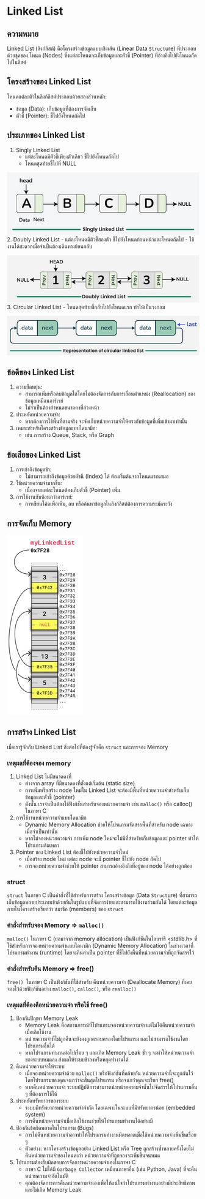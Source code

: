 # Linked List
## ความหมาย
Linked List (ลิงก์ลิสต์) คือโครงสร้างข้อมูลแบบเชิงเส้น (Linear Data `Struct`ure) ที่ประกอบด้วยชุดของ โหนด (Nodes) ซึ่งแต่ละโหนดจะเก็บข้อมูลและตัวชี้ (Pointer) ที่อ้างอิงไปยังโหนดถัดไปในลิสต์
## โครงสร้างของ Linked List
โหนดแต่ละตัวในลิงก์ลิสต์ประกอบด้วยสองส่วนหลัก:
- ข้อมูล (Data): เก็บข้อมูลที่ต้องการจัดเก็บ
- ตัวชี้ (Pointer): ชี้ไปยังโหนดถัดไป
## ประเภทของ Linked List
1. Singly Linked List
    - แต่ละโหนดมีตัวชี้เพียงตัวเดียว ชี้ไปยังโหนดถัดไป
    - โหนดสุดท้ายชี้ไปที่ NULL

![](./img/Singly-Linked-List.webp)
2. Doubly Linked List
    - แต่ละโหนดมีตัวชี้สองตัว ชี้ไปยังโหนดก่อนหน้าและโหนดถัดไป
    - ใช้งานได้สะดวกเมื่อจำเป็นต้องเดินทางย้อนกลับ

![](./img/DoublyLinkedList.webp)
3. Circular Linked List
    - โหนดสุดท้ายชี้กลับไปยังโหนดแรก ทำให้เป็นวงกลม

![](./img//circular-linked-list.webp)

## ข้อดีของ Linked List
1. ความยืดหยุ่น:
    - สามารถเพิ่มหรือลบข้อมูลได้โดยไม่ต้องจัดการกับการเลื่อนตำแหน่ง (Reallocation) ของข้อมูลเหมือนอาร์เรย์
    - ไม่จำเป็นต้องกำหนดขนาดคงที่ล่วงหน้า
2. ประหยัดหน่วยความจำ:
    - หากต้องการใช้พื้นที่ตามจริง จะจัดเก็บหน่วยความจำให้ตรงกับข้อมูลที่เพิ่มเข้ามาเท่านั้น
3. เหมาะสำหรับโครงสร้างข้อมูลแบบไดนามิก:
    - เช่น การสร้าง Queue, Stack, หรือ Graph
## ข้อเสียของ Linked List
1. การเข้าถึงข้อมูลช้า:
    - ไม่สามารถเข้าถึงข้อมูลด้วยดัชนี (Index) ได้ ต้องเริ่มต้นจากโหนดแรกเสมอ
2. ใช้หน่วยความจำมากขึ้น:
    - เนื่องจากแต่ละโหนดต้องเก็บตัวชี้ (Pointer) เพิ่ม
3. การใช้งานซับซ้อนกว่าอาร์เรย์:
    - การเขียนโค้ดเพื่อเพิ่ม, ลบ หรือค้นหาข้อมูลในลิงก์ลิสต์ต้องการความระมัดระวัง

## การจัดเก็บ Memory
![](./img/Memory.png)

## การสร้าง Linked List
เมื่อเรารู้จักกับ Linked List สิ่งต่อไปที่ต้องรู้จักคือ `struct` และการจอง Memory
### เหตุผลที่ต้องจอง memory
1. Linked List ไม่มีขนาดคงที่
    - ต่างจาก array ที่มีขนาดคงที่ตั้งแต่เริ่มต้น (static size)
    - การเพิ่มหรือสร้าง node ใหม่ใน Linked List จะต้องมีพื้นที่หน่วยความจำสำหรับเก็บข้อมูลและตัวชี้ (pointer)
    - ดังนั้น เราจำเป็นต้องใช้ฟังก์ชันสำหรับจองหน่วยความจำ เช่น `malloc()` หรือ calloc() ในภาษา C
2. การใช้งานหน่วยความจำแบบไดนามิก
    - Dynamic Memory Allocation ช่วยให้โปรแกรมจัดสรรพื้นที่สำหรับ node เฉพาะเมื่อจำเป็นเท่านั้น
    - หากไม่จองหน่วยความจำ การเพิ่ม node ใหม่จะไม่มีที่สำหรับเก็บข้อมูลและ pointer ทำให้โปรแกรมล้มเหลว
3. Pointer ของ Linked List ต้องชี้ไปยังหน่วยความจำใหม่
    - เมื่อสร้าง node ใหม่ แต่ละ node จะมี pointer ชี้ไปยัง node ถัดไป
    - การจองหน่วยความจำช่วยให้ pointer สามารถอ้างอิงถึงที่อยู่ของ node ได้อย่างถูกต้อง
### struct
`struct` ในภาษา C เป็นคำสั่งที่ใช้สำหรับการสร้าง โครงสร้างข้อมูล (Data `Struct`ure) ที่สามารถเก็บข้อมูลหลายประเภทเข้าด้วยกันในรูปแบบที่จัดการง่ายและสามารถใช้งานร่วมกันได้ โดยแต่ละข้อมูลภายในโครงสร้างเรียกว่า สมาชิก (members) ของ `struct`
### คำสั่งสำหรับจอง Memory => `malloc()`
`malloc()` ในภาษา C (ย่อมาจาก memory allocation) เป็นฟังก์ชันในไลบรารี <stdlib.h> ที่ใช้สำหรับการจองหน่วยความจำแบบไดนามิก (Dynamic Memory Allocation) ในช่วงเวลาที่โปรแกรมทำงาน (runtime) โดยจะคืนค่าเป็น pointer ที่ชี้ไปยังพื้นที่หน่วยความจำที่ถูกจัดสรรไว้
### คำสั่งสำหรับคืน Memory => free()
`free() `ในภาษา C เป็นฟังก์ชันที่ใช้สำหรับ คืนหน่วยความจำ (Deallocate Memory) ที่เคยจองไว้ด้วยฟังก์ชันอย่าง `malloc()`, `calloc()`, หรือ `realloc()`
### เหตุผลที่ต้องคือหน่วยความจำ หรือใช้ free()
1. ป้องกันปัญหา Memory Leak
    - Memory Leak คือสถานการณ์ที่โปรแกรมจองหน่วยความจำ แต่ไม่ได้คืนหน่วยความจำเมื่อเลิกใช้งาน
    - หน่วยความจำที่ไม่ถูกคืนจะยังคงถูกครอบครองโดยโปรแกรม และไม่สามารถใช้งานโดยโปรแกรมอื่นได้
    - หากโปรแกรมทำงานต่อไปเรื่อย ๆ และเกิด Memory Leak ซ้ำ ๆ จะทำให้หน่วยความจำของระบบหมดลง ส่งผลให้ระบบช้าลงหรือหยุดทำงานได้
2. คืนหน่วยความจำให้ระบบ
    - เมื่อจองหน่วยความจำด้วย `malloc()` หรือฟังก์ชันที่คล้ายกัน หน่วยความจำนี้จะถูกกันไว้โดยโปรแกรมของคุณจนกว่าจะสิ้นสุดโปรแกรม หรือจนกว่าคุณจะเรียก free()
    - หากคืนหน่วยความจำ ระบบปฏิบัติการสามารถนำหน่วยความจำนั้นไปจัดสรรให้โปรแกรมอื่น ๆ ที่ต้องการใช้ได้
3. ประหยัดทรัพยากรของระบบ
    - ระบบมีทรัพยากรหน่วยความจำจำกัด โดยเฉพาะในระบบที่มีทรัพยากรน้อย (embedded system)
    - การคืนหน่วยความจำเมื่อเลิกใช้งานช่วยให้โปรแกรมทำงานได้อย่างมี
4. ป้องกันข้อผิดพลาดในโปรแกรม (Bugs)
    - การไม่คืนหน่วยความจำอาจทำให้โปรแกรมทำงานผิดพลาดเมื่อใช้หน่วยความจำเพิ่มขึ้นเรื่อย ๆ
    - ตัวอย่าง: หากโครงสร้างข้อมูลอย่าง Linked List หรือ Tree ถูกสร้างซ้ำหลายครั้งโดยไม่คืนหน่วยความจำของโหนดเก่า หน่วยความจำที่ถูกจองจะเพิ่มขึ้นจนหมด
5. โปรแกรมต้องรับผิดชอบการจัดการหน่วยความจำเองในภาษา C
    - ภาษา C ไม่ได้มี `Garbage Collector` เหมือนภาษาอื่น (เช่น Python, Java) ที่จะคืนหน่วยความจำอัตโนมัติ
    - คุณต้องจัดการการคืนหน่วยความจำเองเพื่อให้แน่ใจว่าโปรแกรมทำงานอย่างมีประสิทธิภาพและไม่เกิด Memory Leak